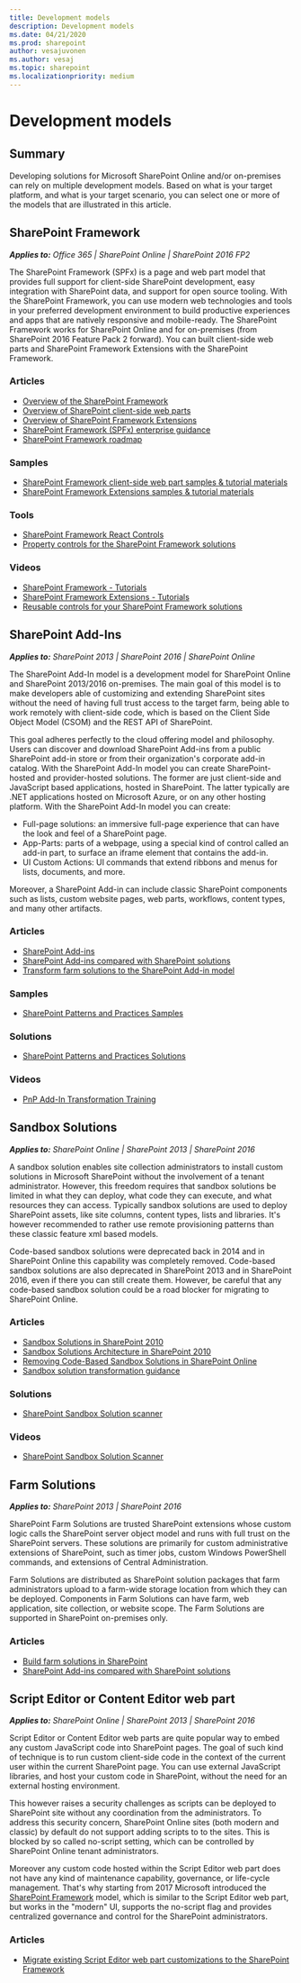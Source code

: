 ```yaml
---
title: Development models
description: Development models
ms.date: 04/21/2020
ms.prod: sharepoint
author: vesajuvonen
ms.author: vesaj
ms.topic: sharepoint
ms.localizationpriority: medium
---
```


# Development models

## Summary

Developing solutions for Microsoft SharePoint Online and/or on-premises can rely on multiple development models. Based on what is your target platform, and what is your target scenario, you can select one or more of the models that are illustrated in this article.

## SharePoint Framework

<a name="SharePointFramework"></a>

_**Applies to:** Office 365 | SharePoint Online | SharePoint 2016 FP2_

The SharePoint Framework (SPFx) is a page and web part model that provides full support for client-side SharePoint development, easy integration with SharePoint data, and support for open source tooling. With the SharePoint Framework, you can use modern web technologies and tools in your preferred development environment to build productive experiences and apps that are natively responsive and mobile-ready. The SharePoint Framework works for SharePoint Online and for on-premises (from SharePoint 2016 Feature Pack 2 forward). You can built client-side web parts and SharePoint Framework Extensions with the SharePoint Framework.

### Articles
* [Overview of the SharePoint Framework](https://docs.microsoft.com/sharepoint/dev/spfx/sharepoint-framework-overview)
* [Overview of SharePoint client-side web parts](https://docs.microsoft.com/sharepoint/dev/spfx/web-parts/overview-client-side-web-parts)
* [Overview of SharePoint Framework Extensions](https://docs.microsoft.com/sharepoint/dev/spfx/extensions/overview-extensions)
* [SharePoint Framework (SPFx) enterprise guidance](https://docs.microsoft.com/sharepoint/dev/spfx/enterprise-guidance)
* [SharePoint Framework roadmap](https://docs.microsoft.com/sharepoint/dev/spfx/roadmap)

### Samples
* [SharePoint Framework client-side web part samples & tutorial materials](https://github.com/SharePoint/sp-dev-fx-webparts)
* [SharePoint Framework Extensions samples & tutorial materials](https://github.com/SharePoint/sp-dev-fx-extensions)

### Tools
* [SharePoint Framework React Controls](https://github.com/SharePoint/sp-dev-fx-controls-react)
* [Property controls for the SharePoint Framework solutions](https://github.com/SharePoint/sp-dev-fx-property-controls)

### Videos
* [SharePoint Framework - Tutorials](https://www.youtube.com/playlist?list=PLR9nK3mnD-OXvSWvS2zglCzz4iplhVrKq)
* [SharePoint Framework Extensions - Tutorials](https://www.youtube.com/playlist?list=PLR9nK3mnD-OXtWO5AIIr7nCR3sWutACpV)
* [Reusable controls for your SharePoint Framework solutions](https://www.youtube.com/watch?v=D0ZOgoSpy28)

## SharePoint Add-Ins

_**Applies to:** SharePoint 2013 | SharePoint 2016 | SharePoint Online_

The SharePoint Add-In model is a development model for SharePoint Online and SharePoint 2013/2016 on-premises. The main goal of this model is to make developers able of customizing and extending SharePoint sites without the need of having full trust access to the target farm, being able to work remotely with client-side code, which is based on the Client Side Object Model (CSOM) and the REST API of SharePoint. 

This goal adheres perfectly to the cloud offering model and philosophy. Users can discover and download SharePoint Add-ins from a public SharePoint add-in store or from their organization's corporate add-in catalog. With the SharePoint Add-In model you can create SharePoint-hosted and provider-hosted solutions. The former are just client-side and JavaScript based applications, hosted in SharePoint. The latter typically are .NET applications hosted on Microsoft Azure, or on any other hosting platform. With the SharePoint Add-In model you can create:

* Full-page solutions: an immersive full-page experience that can have the look and feel of a SharePoint page.
* App-Parts: parts of a webpage, using a special kind of control called an add-in part, to surface an iframe element that contains the add-in.
* UI Custom Actions: UI commands that extend ribbons and menus for lists, documents, and more.

Moreover, a SharePoint Add-in can include classic SharePoint components such as lists, custom website pages, web parts, workflows, content types, and many other artifacts.

### Articles

* [SharePoint Add-ins](https://docs.microsoft.com/sharepoint/dev/sp-add-ins/sharepoint-add-ins)
* [SharePoint Add-ins compared with SharePoint solutions](https://docs.microsoft.com/sharepoint/dev/general-development/sharepoint-add-ins-compared-with-sharepoint-solutions)
* [Transform farm solutions to the SharePoint Add-in model](https://docs.microsoft.com/sharepoint/dev/solution-guidance/transform-farm-solutions-to-the-sharepoint-app-model)

### Samples

* [SharePoint Patterns and Practices Samples](https://github.com/SharePoint/PnP/tree/master/Samples)

### Solutions

* [SharePoint Patterns and Practices Solutions](https://github.com/SharePoint/PnP/tree/master/Solutions)

### Videos

* [PnP Add-In Transformation Training](https://channel9.msdn.com/blogs/OfficeDevPnP/PnP-Add-In-Transformation-Training-module-1-Introduction)

## Sandbox Solutions

_**Applies to:** SharePoint Online | SharePoint 2013 | SharePoint 2016_

A sandbox solution enables site collection administrators to install custom solutions in Microsoft SharePoint without the involvement of a tenant administrator. However, this freedom requires that sandbox solutions be limited in what they can deploy, what code they can execute, and what resources they can access. Typically sandbox solutions are used to deploy SharePoint assets, like site columns, content types, lists and libraries. It's however recommended to rather use remote provisioning patterns than these classic feature xml based models.

Code-based sandbox solutions were deprecated back in 2014 and in SharePoint Online this capability was completely removed. Code-based sandbox solutions are also deprecated in SharePoint 2013 and in SharePoint 2016, even if there you can still create them. However, be careful that any code-based sandbox solution could be a road blocker for migrating to SharePoint Online.

### Articles

* [Sandbox Solutions in SharePoint 2010](https://msdn.microsoft.com/library/office/ee536577.aspx)
* [Sandbox Solutions Architecture in SharePoint 2010](https://msdn.microsoft.com/library/office/ee539417.aspx)
* [Removing Code-Based Sandbox Solutions in SharePoint Online](https://developer.microsoft.com/office/blogs/removing-code-based-sandbox-solutions-in-sharepoint-online)
* [Sandbox solution transformation guidance](https://docs.microsoft.com/sharepoint/dev/solution-guidance/sandbox-solution-transformation-guidance)

### Solutions

* [SharePoint Sandbox Solution scanner](https://github.com/SharePoint/PnP-Tools/tree/master/Solutions/SharePoint.SandBoxTool)

### Videos

* [SharePoint Sandbox Solution Scanner](https://www.youtube.com/watch?v=pK4p2mGYXpU)

## Farm Solutions

_**Applies to:** SharePoint 2013 | SharePoint 2016_

SharePoint Farm Solutions are trusted SharePoint extensions whose custom logic calls the SharePoint server object model and runs with full trust on the SharePoint servers. These solutions are primarily for custom administrative extensions of SharePoint, such as timer jobs, custom Windows PowerShell commands, and extensions of Central Administration. 

Farm Solutions are distributed as SharePoint solution packages that farm administrators upload to a farm-wide storage location from which they can be deployed. Components in Farm Solutions can have farm, web application, site collection, or website scope. The Farm Solutions are supported in SharePoint on-premises only.

### Articles

* [Build farm solutions in SharePoint](https://docs.microsoft.com/sharepoint/dev/general-development/build-farm-solutions-in-sharepoint)
* [SharePoint Add-ins compared with SharePoint solutions](https://docs.microsoft.com/sharepoint/dev/general-development/sharepoint-add-ins-compared-with-sharepoint-solutions)

## Script Editor or Content Editor web part

_**Applies to:** SharePoint Online | SharePoint 2013 | SharePoint 2016_

Script Editor or Content Editor web parts are quite popular way to embed any custom JavaScript code into SharePoint pages. The goal of such kind of technique is to run custom client-side code in the context of the current user within the current SharePoint page. You can use external JavaScript libraries, and host your custom code in SharePoint, without the need for an external hosting environment. 

This however raises a security challenges as scripts can be deployed to SharePoint site without any coordination from the administrators. To address this security concern, SharePoint Online sites (both modern and classic) by default do not support adding scripts to to the sites. This is blocked by so called no-script setting, which can be controlled by SharePoint Online tenant administrators.

Moreover any custom code hosted within the Script Editor web part does not have any kind of maintenance capability, governance, or life-cycle management. That's why starting from 2017 Microsoft introduced the [SharePoint Framework](#SharePointFramework) model, which is similar to the Script Editor web part, but works in the "modern" UI, supports the no-script flag and provides centralized governance and control for the SharePoint administrators.

### Articles
* [Migrate existing Script Editor web part customizations to the SharePoint Framework](https://docs.microsoft.com/sharepoint/dev/spfx/web-parts/guidance/migrate-script-editor-web-part-customizations)
